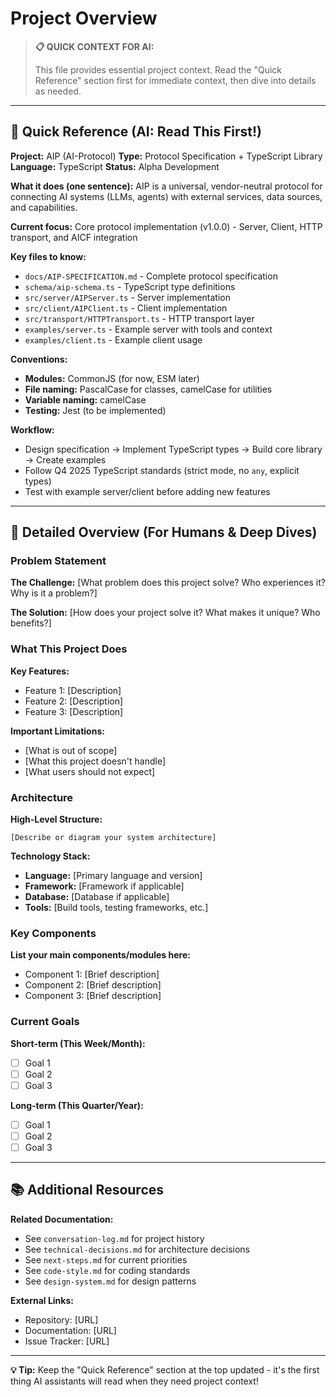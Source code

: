 # Project Overview

> **📋 QUICK CONTEXT FOR AI:**
>
> This file provides essential project context. Read the "Quick Reference" section first for immediate context, then dive into details as needed.

---

## 🎯 Quick Reference (AI: Read This First!)

**Project:** AIP (AI-Protocol)
**Type:** Protocol Specification + TypeScript Library
**Language:** TypeScript
**Status:** Alpha Development

**What it does (one sentence):**
AIP is a universal, vendor-neutral protocol for connecting AI systems (LLMs, agents) with external services, data sources, and capabilities.

**Current focus:**
Core protocol implementation (v1.0.0) - Server, Client, HTTP transport, and AICF integration

**Key files to know:**
- `docs/AIP-SPECIFICATION.md` - Complete protocol specification
- `schema/aip-schema.ts` - TypeScript type definitions
- `src/server/AIPServer.ts` - Server implementation
- `src/client/AIPClient.ts` - Client implementation
- `src/transport/HTTPTransport.ts` - HTTP transport layer
- `examples/server.ts` - Example server with tools and context
- `examples/client.ts` - Example client usage

**Conventions:**
- **Modules:** CommonJS (for now, ESM later)
- **File naming:** PascalCase for classes, camelCase for utilities
- **Variable naming:** camelCase
- **Testing:** Jest (to be implemented)

**Workflow:**
- Design specification → Implement TypeScript types → Build core library → Create examples
- Follow Q4 2025 TypeScript standards (strict mode, no `any`, explicit types)
- Test with example server/client before adding new features

---

## 📖 Detailed Overview (For Humans & Deep Dives)

### Problem Statement

**The Challenge:**
[What problem does this project solve? Who experiences it? Why is it a problem?]

**The Solution:**
[How does your project solve it? What makes it unique? Who benefits?]

### What This Project Does

**Key Features:**
- Feature 1: [Description]
- Feature 2: [Description]
- Feature 3: [Description]

**Important Limitations:**
- [What is out of scope]
- [What this project doesn't handle]
- [What users should not expect]

### Architecture

**High-Level Structure:**
```
[Describe or diagram your system architecture]
```

**Technology Stack:**
- **Language:** [Primary language and version]
- **Framework:** [Framework if applicable]
- **Database:** [Database if applicable]
- **Tools:** [Build tools, testing frameworks, etc.]

### Key Components

**List your main components/modules here:**
- Component 1: [Brief description]
- Component 2: [Brief description]
- Component 3: [Brief description]

### Current Goals

**Short-term (This Week/Month):**
- [ ] Goal 1
- [ ] Goal 2
- [ ] Goal 3

**Long-term (This Quarter/Year):**
- [ ] Goal 1
- [ ] Goal 2
- [ ] Goal 3

---

## 📚 Additional Resources

**Related Documentation:**
- See `conversation-log.md` for project history
- See `technical-decisions.md` for architecture decisions
- See `next-steps.md` for current priorities
- See `code-style.md` for coding standards
- See `design-system.md` for design patterns

**External Links:**
- Repository: [URL]
- Documentation: [URL]
- Issue Tracker: [URL]

---

**💡 Tip:** Keep the "Quick Reference" section at the top updated - it's the first thing AI assistants will read when they need project context!
